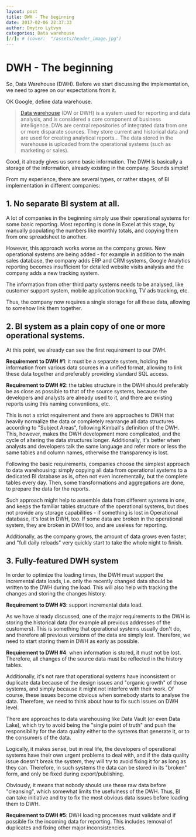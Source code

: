 ```yaml
---
layout: post
title: DWH - The beginning
date: 2017-02-06 22:37:33
author: Dmytro Lytvyn
categories: Data warehouse
[//]: # (cover:  "/assets/header_image.jpg")
---
```


# DWH - The beginning

So, Data Warehouse (DWH). Before we start discussing the implementation, we need to agree on our expectations from it.

OK Google, define data warehouse.

> [Data warehouse](https://en.m.wikipedia.org/wiki/Data_warehouse) (DW or DWH) is a system used for reporting and data analysis, and is considered a core component of business intelligence. DWs are central repositories of integrated data from one or more disparate sources. They store current and historical data and are used for creating analytical reports... The data stored in the warehouse is uploaded from the operational systems (such as marketing or sales). 

Good, it already gives us some basic information. The DWH is basically a storage of the information, already existing in the company. Sounds simple!

From my experience, there are several types, or rather stages, of BI implementation in different companies:

## 1. No separate BI system at all.

A lot of companies in the beginning simply use their operational systems for some basic reporting. Most reporting is done in Excel at this stage, by manually populating the numbers like monthly totals, and copying them from one spreadsheet to another.

However, this approach works worse as the company grows. New operational systems are being added - for example in addition to the main sales database, the company adds ERP and CRM systems, Google Analytics reporting becomes insufficient for detailed website visits analysis and the company adds a new tracking system.

The information from other third party systems needs to be analysed, like customer support system, mobile application tracking, TV ads tracking, etc.

Thus, the company now requires a single storage for all these data, allowing to somehow link them together.

## 2. BI system as a plain copy of one or more operational systems.

At this point, we already can see the first requirement to our DWH.

**Requirement to DWH #1**: it must be a separate system, holding the information from various data sources in a unified format, allowing to link these data together and preferably providing standard SQL access.

**Requirement to DWH #2**: the tables structure in the DWH should preferably be as close as possible to that of the source systems, because the developers and analysts are already used to it, and there are existing reports using this naming conventions, etc.

This is not a strict requirement and there are approaches to DWH that heavily normalize the data or completely rearrange all data structures according to "Subject Areas", following Kimball's definition of the DWH. This, however, makes the DWH development more complicated, and the cycle of altering the data structures longer. Additionally, it's better when analysts and developers talk the same language and refer more or less the same tables and column names, otherwise the transparency is lost.

Following the basic requirements, companies choose the simplest approach to data warehousing: simply copying all data from operational systems to a dedicated BI database as is, often not even incrementally, but the complete tables every day. Then, some transformations and aggregations are done, to prepare the data for the reports.

Such approach might help to assemble data from different systems in one, and keeps the familiar tables structure of the operational systems, but does not provide any storage capabilities - if something is lost in Operational database, it's lost in DWH, too. If some data are broken in the operational system, they are broken in DWH too, and are useless for reporting.

Additionally, as the company grows, the amount of data grows even faster, and "full daily reloads" very quickly start to take the whole night to finish.

## 3. Fully-featured DWH system

In order to optimize the loading times, the DWH must support the incremental data loads, i.e. only the recently changed data should be written to the DWH during the load. This will also help with tracking the changes and storing the changes history.

**Requirement to DWH #3**: support incremental data load.

As we have already discussed, one of the major requirements to the DWH is storing the historical data (for example all previous addresses of the customers). This is something that operational systems usually don't do, and therefore all previous versions of the data are simply lost. Therefore, we need to start storing them in DWH as early as possible.

**Requirement to DWH #4**: when information is stored, it must not be lost. Therefore, all changes of the source data must be reflected in the history tables.

Additionally, it's not rare that operational systems have inconsistent or duplicate data because of the design issues and "organic growth" of those systems, and simply because it might not interfere with their work. Of course, these issues become obvious when somebody starts to analyse the data. Therefore, we need to think about how to fix such issues on DWH level.

There are approaches to data warehousing like Data Vault (or even Data Lake), which try to avoid being the "single point of truth" and push the responsibility for the data quality either to the systems that generate it, or to the consumers of the data.

Logically, it makes sense, but in real life, the developers of operational systems have their own urgent problems to deal with, and if the data quality issue doesn't break the system, they will try to avoid fixing it for as long as they can. Therefore, in such systems the data can be stored in its "broken" form, and only be fixed during export/publishing.

Obviously, it means that nobody should use these raw data before "cleansing", which somewhat limits the usefulness of the DWH. Thus, BI can take initiative and try to fix the most obvious data issues before loading them to DWH.

**Requirement to DWH #5**: DWH loading processes must validate and if possible fix the incoming data for reporting.
 This includes removal of duplicates and fixing other major inconsistencies.

